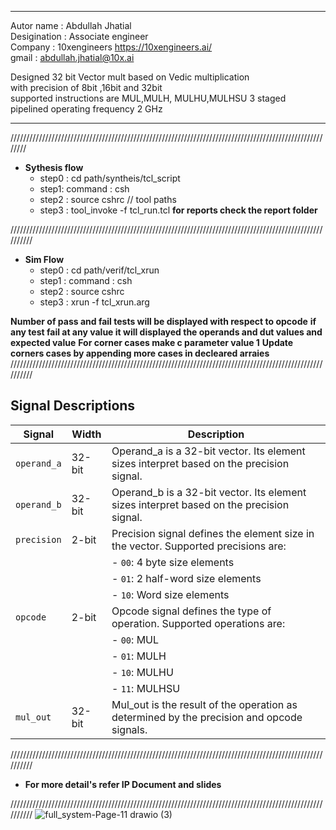 *******************************************************************************

  Autor name    : Abdullah Jhatial   
  Desigination  : Associate engineer                                                                                                            
  Company       : 10xengineers     https://10xengineers.ai/                                                   
  gmail         : abdullah.jhatial@10x.ai                                               
   
  Designed 32 bit Vector mult based on  Vedic multiplication   
  with precision of 8bit ,16bit and 32bit   
  supported instructions are MUL,MULH, MULHU,MULHSU
  3 staged pipelined 
  operating frequency 2 GHz
    
**************************************************************************************
////////////////////////////////////////////////////////////////////////////////////////////////////////
- **Sythesis flow**
   - step0 : cd path/syntheis/tcl_script
   - step1:  command : csh
   - step2 :  source cshrc    // tool paths
   - step3 :  tool_invoke -f  tcl_run.tcl
   **for reports check the report folder**

//////////////////////////////////////////////////////////////////////////////////////////////////////////                                                  
- **Sim Flow**
  - step0 : cd path/verif/tcl_xrun
  - step1 : command : csh
  - step2 : source cshrc
  - step3 : xrun -f tcl_xrun.arg
                                                                                                                                                                                                     
 **Number of pass and fail  tests  will be displayed with respect to opcode**
 **if any test fail at any value it will displayed the operands and dut values and expected value**
 **For corner cases make c parameter value 1**
 **Update corners cases by appending more cases in decleared arraies**
 //////////////////////////////////////////////////////////////////////////////////////////////////////////<br>
 ## Signal Descriptions

| **Signal**   | **Width** | **Description**                                                                 |
|--------------|-----------|---------------------------------------------------------------------------------|
| `operand_a`  | 32-bit    | Operand_a is a 32-bit vector. Its element sizes interpret based on the precision signal. |
| `operand_b`  | 32-bit    | Operand_b is a 32-bit vector. Its element sizes interpret based on the precision signal. |
| `precision`  | 2-bit     | Precision signal defines the element size in the vector. Supported precisions are:  |
|              |           | - `00`: 4 byte size elements                                                   |
|              |           | - `01`: 2 half-word size elements                                              |
|              |           | - `10`: Word size elements                                                     |
| `opcode`     | 2-bit     | Opcode signal defines the type of operation. Supported operations are:         |
|              |           | - `00`: MUL                                                                    |
|              |           | - `01`: MULH                                                                   |
|              |           | - `10`: MULHU                                                                  |
|              |           | - `11`: MULHSU                                                                 |
| `mul_out`    | 32-bit    | Mul_out is the result of the operation as determined by the precision and opcode signals. |

 //////////////////////////////////////////////////////////////////////////////////////////////////////////

- **For more detail's refer IP Document and slides**

//////////////////////////////////////////////////////////////////////////////////////////////////////////
![full_system-Page-11 drawio (3)](https://github.com/user-attachments/assets/2b032dba-a717-4d85-92fc-8acc71fe688b)
